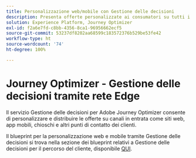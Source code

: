 ```yaml
---
title: Personalizzazione web/mobile con Gestione delle decisioni
description: Presenta offerte personalizzate ai consumatori su tutti i canali, compresi chioschi ed esperienze assistite da agenti.
solution: Experience Platform, Journey Optimizer
exl-id: f2a6e7fd-c8bb-4356-8ca1-96956662ecf5
source-git-commit: 53237df8202aa68599c183572376b529be53fe42
workflow-type: ht
source-wordcount: '74'
ht-degree: 100%

---
```


# Journey Optimizer - Gestione delle decisioni tramite rete Edge

Il servizio Gestione delle decisioni per Adobe Journey Optimizer consente di personalizzare e distribuire le offerte su canali in entrata come siti web, app mobili, chioschi e altri punti di contatto dei clienti.

Il blueprint per la personalizzazione web e mobile tramite Gestione delle decisioni si trova nella sezione dei blueprint relativi a Gestione delle decisioni per il percorso del cliente, disponibile [QUI](../customer-journeys/decision_management/decision-management-edge.md).
